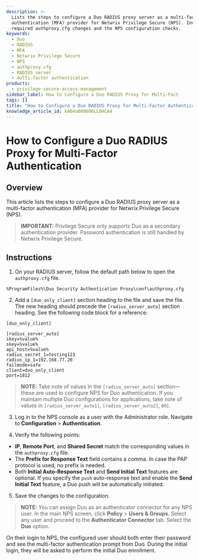 ```yaml
---
description: >-
  Lists the steps to configure a Duo RADIUS proxy server as a multi-factor
  authentication (MFA) provider for Netwrix Privilege Secure (NPS). Includes
  required authproxy.cfg changes and the NPS configuration checks.
keywords:
  - Duo
  - RADIUS
  - MFA
  - Netwrix Privilege Secure
  - NPS
  - authproxy.cfg
  - RADIUS server
  - multi-factor authentication
products:
  - privilege-secure-access-management
sidebar_label: How to Configure a Duo RADIUS Proxy for Multi-Fact
tags: []
title: "How to Configure a Duo RADIUS Proxy for Multi-Factor Authentication"
knowledge_article_id: kA04u000000LLOHCA4
---
```


# How to Configure a Duo RADIUS Proxy for Multi-Factor Authentication

## Overview

This article lists the steps to configure a Duo RADIUS proxy server as a multi-factor authentication (MFA) provider for Netwrix Privilege Secure (NPS).

> **IMPORTANT:** Privilege Secure only supports Duo as a secondary authentication provider. Password authentication is still handled by Netwrix Privilege Secure.

## Instructions

1. On your RADIUS server, follow the default path below to open the `authproxy.cfg` file.

```
%ProgramFiles%\Duo Security Authentication Proxy\conf\authproxy.cfg
```

2. Add a `[duo_only_client]` section heading to the file and save the file. The new heading should precede the `[radius_server_auto]` section heading. See the following code block for a reference:

```
[duo_only_client]

[radius_server_auto]
ikey=%value%
skey=%value%
api_host=%value%
radius_secret_1=testing123
radius_ip_1=192.168.77.20
failmode=safe
client=duo_only_client
port=1812
```

> **NOTE:** Take note of values in the `[radius_server_auto]` section—these are used to configure NPS for Duo authentication. If you maintain multiple Duo configurations for applications, take note of values in `[radius_server_auto1]`, `[radius_server_auto2]`, etc.

3. Log in to the NPS console as a user with the Administrator role. Navigate to **Configuration** > **Authentication**.

4. Verify the following points:

- **IP**, **Remote Port**, and **Shared Secret** match the corresponding values in the `authproxy.cfg` file.
- The **Prefix for Response Text** field contains a comma. In case the PAP protocol is used, no prefix is needed.
- Both **Initial Auto-Response Text** and **Send Initial Text** features are optional. If you specify the `push` auto-response text and enable the **Send Initial Text** feature, a Duo push will be automatically initiated.

5. Save the changes to the configuration.

> **NOTE:** You can assign Duo as an authenticator connector for any NPS user. In the main NPS screen, click **Policy** > **Users & Groups**. Select any user and proceed to the **Authenticator Connector** tab. Select the **Duo** option.

On their login to NPS, the configured user should both enter their password and see the multi-factor authentication prompt from Duo. During the initial login, they will be asked to perform the initial Duo enrollment.
